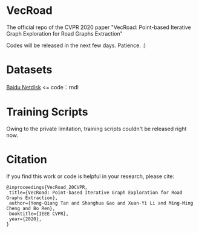 # VecRoad
The official repo of the CVPR 2020 paper "VecRoad: Point-based Iterative Graph Exploration for Road Graphs Extraction"

Codes will be released in the next few days. Patience. :)

# Datasets
[Baidu Netdisk](https://pan.baidu.com/s/1a4-62RjEgPJ44cGghFeeWg) <= code：rndl

# Training Scripts
Owing to the private limitation, training scripts couldn't be released right now.

# Citation
If you find this work or code is helpful in your research, please cite:
```
@inproceedings{VecRoad_20CVPR,
 title={VecRoad: Point-based Iterative Graph Exploration for Road Graphs Extraction},
 author={Yong-Qiang Tan and Shanghua Gao and Xuan-Yi Li and Ming-Ming Cheng and Bo Ren},
 booktitle={IEEE CVPR},
 year={2020},
}
```
